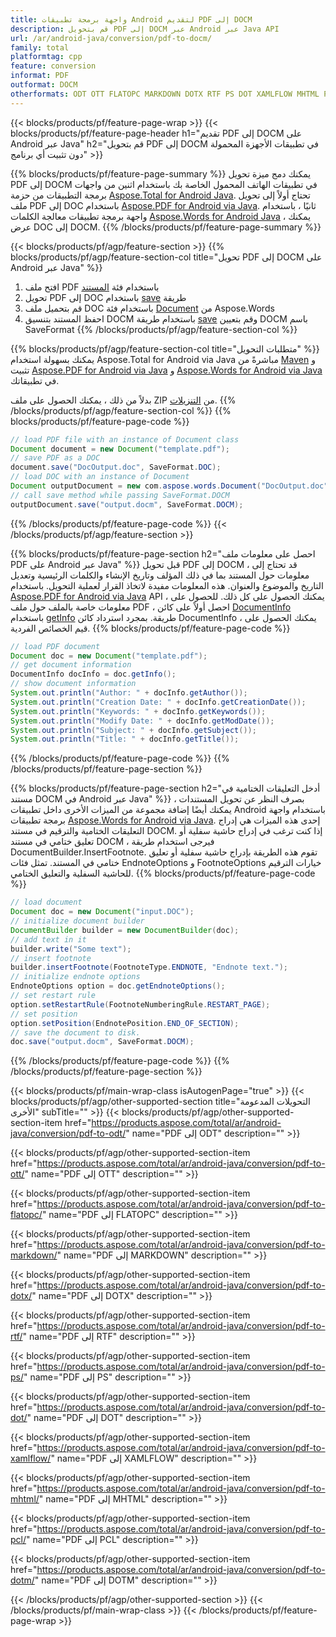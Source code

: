 ```yaml
---
title: واجهة برمجة تطبيقات Android لتقديم PDF إلى DOCM
description: قم بتحويل PDF إلى DOCM عبر Android عبر Java API
url: /ar/android-java/conversion/pdf-to-docm/
family: total
platformtag: cpp
feature: conversion
informat: PDF
outformat: DOCM
otherformats: ODT OTT FLATOPC MARKDOWN DOTX RTF PS DOT XAMLFLOW MHTML PCL DOTM
---
```

{{< blocks/products/pf/feature-page-wrap >}}
{{< blocks/products/pf/feature-page-header h1="تقديم PDF إلى DOCM على Android عبر Java" h2="قم بتحويل PDF إلى DOCM في تطبيقات الأجهزة المحمولة دون تثبيت أي برنامج" >}}

{{% blocks/products/pf/feature-page-summary %}}
يمكنك دمج ميزة تحويل PDF إلى DOCM في تطبيقات الهاتف المحمول الخاصة بك باستخدام اثنين من واجهات برمجة التطبيقات من حزمة [Aspose.Total for Android Java](https://products.aspose.com/total/android-java/). تحتاج أولاً إلى تحويل ملف PDF إلى DOC باستخدام [Aspose.PDF for Android via Java](https://products.aspose.com/pdf/android-java/). ثانيًا ، باستخدام واجهة برمجة تطبيقات معالجة الكلمات [Aspose.Words for Android Java](https://products.aspose.com/words/android-java/) ، يمكنك عرض DOC إلى DOCM. 
{{% /blocks/products/pf/feature-page-summary  %}}

{{< blocks/products/pf/agp/feature-section >}}
{{% blocks/products/pf/agp/feature-section-col title="تحويل PDF إلى DOCM على Android عبر Java" %}}
1. افتح ملف PDF باستخدام فئة [المستند](https://reference.aspose.com/pdf/java/com.aspose.pdf/Document)
2. تحويل PDF إلى DOC باستخدام [save](https://reference.aspose.com/pdf/java/com.aspose.pdf/Document#save-java.lang.String-com.aspose.pdf.SaveOptions-) طريقة
3. قم بتحميل ملف DOC باستخدام فئة [Document](https://reference.aspose.com/words/java/com.aspose.words/Document) من Aspose.Words
4. احفظ المستند بتنسيق DOCM باستخدام طريقة [save](https://reference.aspose.com/words/java/com.aspose.words/Document#save (java.lang.String، int)) وقم بتعيين DOCM باسم SaveFormat
{{% /blocks/products/pf/agp/feature-section-col %}}

{{% blocks/products/pf/agp/feature-section-col title="متطلبات التحويل" %}}
يمكنك بسهولة استخدام Aspose.Total for Android via Java مباشرةً من [Maven](https://repository.aspose.com/webapp/#/artifacts/browse/tree/General/repo/com/aspose/aspose-total) و تثبيت [Aspose.PDF for Android via Java](https://docs.aspose.com/pdf/androidjava/installation/) و [Aspose.Words for Android via Java](https://docs.aspose.com/words/java/install-aspose-words-for-android-via-java/#install-asposewords-for-android-via-java-from-maven-repository) في تطبيقاتك.

بدلاً من ذلك ، يمكنك الحصول على ملف ZIP من [التنزيلات](https://downloads.aspose.com/total/androidjava).
{{% /blocks/products/pf/agp/feature-section-col %}}
{{% blocks/products/pf/feature-page-code %}}

```java
// load PDF file with an instance of Document class
Document document = new Document("template.pdf");
// save PDF as a DOC 
document.save("DocOutput.doc", SaveFormat.DOC); 
// load DOC with an instance of Document
Document outputDocument = new com.aspose.words.Document("DocOutput.doc");
// call save method while passing SaveFormat.DOCM
outputDocument.save("output.docm", SaveFormat.DOCM);   
```

{{% /blocks/products/pf/feature-page-code %}}
{{< /blocks/products/pf/agp/feature-section >}}

{{% blocks/products/pf/feature-page-section  h2="احصل على معلومات ملف PDF على Android عبر Java" %}}
قبل تحويل PDF إلى DOCM ، قد تحتاج إلى معلومات حول المستند بما في ذلك المؤلف وتاريخ الإنشاء والكلمات الرئيسية وتعديل التاريخ والموضوع والعنوان. هذه المعلومات مفيدة لاتخاذ القرار لعملية التحويل. باستخدام [Aspose.PDF for Android via Java](https://docs.aspose.com/pdf/androidjava/) API ، يمكنك الحصول على كل ذلك. للحصول على معلومات خاصة بالملف حول ملف PDF ، احصل أولاً على كائن [DocumentInfo](https://reference.aspose.com/pdf/java/com.aspose.pdf/DocumentInfo) باستخدام [getInfo](https://reference.aspose.com/pdf/java/com.aspose.pdf/Document#getInfo--) طريقة. بمجرد استرداد كائن DocumentInfo ، يمكنك الحصول على قيم الخصائص الفردية.
{{% blocks/products/pf/feature-page-code %}}

```java
// load PDF document
Document doc = new Document("template.pdf");
// get document information
DocumentInfo docInfo = doc.getInfo();
// show document information
System.out.println("Author: " + docInfo.getAuthor());
System.out.println("Creation Date: " + docInfo.getCreationDate());
System.out.println("Keywords: " + docInfo.getKeywords());
System.out.println("Modify Date: " + docInfo.getModDate());
System.out.println("Subject: " + docInfo.getSubject());
System.out.println("Title: " + docInfo.getTitle());
```
{{% /blocks/products/pf/feature-page-code  %}}
{{% /blocks/products/pf/feature-page-section %}}

{{% blocks/products/pf/feature-page-section  h2="أدخل التعليقات الختامية في مستند DOCM في Android عبر Java" %}}
بصرف النظر عن تحويل المستندات ، يمكنك أيضًا إضافة مجموعة من الميزات الأخرى داخل تطبيقات Android باستخدام واجهة برمجة تطبيقات [Aspose.Words for Android via Java](https://products.aspose.com/words/androidjava/). إحدى هذه الميزات هي إدراج التعليقات الختامية والترقيم في مستند DOCM. إذا كنت ترغب في إدراج حاشية سفلية أو تعليق ختامي في مستند DOCM ، فيرجى استخدام طريقة DocumentBuilder.InsertFootnote. تقوم هذه الطريقة بإدراج حاشية سفلية أو تعليق ختامي في المستند. تمثل فئات EndnoteOptions و FootnoteOptions خيارات الترقيم للحاشية السفلية والتعليق الختامي.
{{% blocks/products/pf/feature-page-code %}}

```java
// load document
Document doc = new Document("input.DOC");
// initialize document builder
DocumentBuilder builder = new DocumentBuilder(doc);
// add text in it
builder.write("Some text");
// insert footnote
builder.insertFootnote(FootnoteType.ENDNOTE, "Endnote text.");
// initialize endnote options
EndnoteOptions option = doc.getEndnoteOptions();
// set restart rule
option.setRestartRule(FootnoteNumberingRule.RESTART_PAGE);
// set position
option.setPosition(EndnotePosition.END_OF_SECTION);
// save the document to disk.
doc.save("output.docm", SaveFormat.DOCM);  
```
{{% /blocks/products/pf/feature-page-code  %}}
{{% /blocks/products/pf/feature-page-section %}}

{{< blocks/products/pf/main-wrap-class isAutogenPage="true" >}}
{{< blocks/products/pf/agp/other-supported-section title="التحويلات المدعومة الأخرى" subTitle="" >}}
{{< blocks/products/pf/agp/other-supported-section-item href="https://products.aspose.com/total/ar/android-java/conversion/pdf-to-odt/" name="PDF إلى ODT" description="" >}}

{{< blocks/products/pf/agp/other-supported-section-item href="https://products.aspose.com/total/ar/android-java/conversion/pdf-to-ott/" name="PDF إلى OTT" description="" >}}

{{< blocks/products/pf/agp/other-supported-section-item href="https://products.aspose.com/total/ar/android-java/conversion/pdf-to-flatopc/" name="PDF إلى FLATOPC" description="" >}}

{{< blocks/products/pf/agp/other-supported-section-item href="https://products.aspose.com/total/ar/android-java/conversion/pdf-to-markdown/" name="PDF إلى MARKDOWN" description="" >}}

{{< blocks/products/pf/agp/other-supported-section-item href="https://products.aspose.com/total/ar/android-java/conversion/pdf-to-dotx/" name="PDF إلى DOTX" description="" >}}

{{< blocks/products/pf/agp/other-supported-section-item href="https://products.aspose.com/total/ar/android-java/conversion/pdf-to-rtf/" name="PDF إلى RTF" description="" >}}

{{< blocks/products/pf/agp/other-supported-section-item href="https://products.aspose.com/total/ar/android-java/conversion/pdf-to-ps/" name="PDF إلى PS" description="" >}}

{{< blocks/products/pf/agp/other-supported-section-item href="https://products.aspose.com/total/ar/android-java/conversion/pdf-to-dot/" name="PDF إلى DOT" description="" >}}

{{< blocks/products/pf/agp/other-supported-section-item href="https://products.aspose.com/total/ar/android-java/conversion/pdf-to-xamlflow/" name="PDF إلى XAMLFLOW" description="" >}}

{{< blocks/products/pf/agp/other-supported-section-item href="https://products.aspose.com/total/ar/android-java/conversion/pdf-to-mhtml/" name="PDF إلى MHTML" description="" >}}

{{< blocks/products/pf/agp/other-supported-section-item href="https://products.aspose.com/total/ar/android-java/conversion/pdf-to-pcl/" name="PDF إلى PCL" description="" >}}

{{< blocks/products/pf/agp/other-supported-section-item href="https://products.aspose.com/total/ar/android-java/conversion/pdf-to-dotm/" name="PDF إلى DOTM" description="" >}}


{{< /blocks/products/pf/agp/other-supported-section >}}
{{< /blocks/products/pf/main-wrap-class >}}
{{< /blocks/products/pf/feature-page-wrap >}}